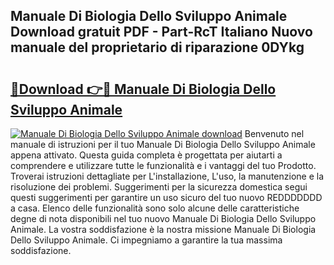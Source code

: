 ## Manuale Di Biologia Dello Sviluppo Animale Download gratuit PDF - Part-RcT Italiano Nuovo manuale del proprietario di riparazione 0DYkg

# <h2><a href="http://dfeycz7.blite.top/?on=Manuale+Di+Biologia+Dello+Sviluppo+Animale">🔗Download 👉🔴 Manuale Di Biologia Dello Sviluppo Animale</a></h2>

[![Manuale Di Biologia Dello Sviluppo Animale download](https://i.imgur.com/lujVjoI.png)](http://dfeycz7.blite.top/?on=Manuale+Di+Biologia+Dello+Sviluppo+Animale)
Benvenuto nel manuale di istruzioni per il tuo Manuale Di Biologia Dello Sviluppo Animale appena attivato. Questa guida completa è progettata per aiutarti a comprendere e utilizzare tutte le funzionalità e i vantaggi del tuo Prodotto. Troverai istruzioni dettagliate per L'installazione, L'uso, la manutenzione e la risoluzione dei problemi. Suggerimenti per la sicurezza domestica segui questi suggerimenti per garantire un uso sicuro del tuo nuovo REDDDDDDD a casa. Elenco delle funzionalità sono solo alcune delle caratteristiche degne di nota disponibili nel tuo nuovo Manuale Di Biologia Dello Sviluppo Animale. La vostra soddisfazione è la nostra missione Manuale Di Biologia Dello Sviluppo Animale. Ci impegniamo a garantire la tua massima soddisfazione.
